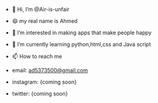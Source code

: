 - 👋 Hi, I’m @Air-is-unfair
- 😄 my real name is Ahmed
- 👀 I’m interested in making apps that make people happy
- 🌱 I’m currently learning python,html,css and Java script

- 📫 How to reach me
- email: ad5373500@gmail.com
- instagram: {coming soon}
- twitter: {coming soon}



